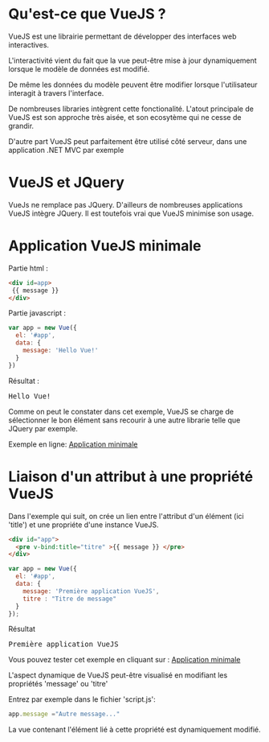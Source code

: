 # Qu'est-ce que VueJS ?

VueJS est une librairie permettant de développer des interfaces web interactives.  

L'interactivité vient du fait que la vue peut-être mise à jour dynamiquement lorsque le modèle de données est modifié.  

De même les données du modèle peuvent être modifier lorsque l'utilisateur interagit à travers l'interface.  

De nombreuses libraries intègrent cette fonctionalité. L'atout principale de VueJS est son approche très aisée, et son ecosytème qui ne cesse de grandir.

D'autre part VueJS peut parfaitement être utilisé côté serveur, dans une application .NET MVC par exemple


# VueJS et JQuery

VueJs ne remplace pas JQuery. D'ailleurs de nombreuses applications VueJS intègre JQuery.  Il est toutefois vrai que VueJS minimise son usage.  


# Application VueJS minimale

Partie html :
```html
<div id=app>
 {{ message }}
</div>
```

Partie javascript :
```javascript
var app = new Vue({
  el: '#app',
  data: {
    message: 'Hello Vue!'
  }
})
```

Résultat :  
<pre>Hello Vue!</pre>

Comme on peut le constater dans cet exemple, VueJS se charge de sélectionner le bon élément sans recourir à une autre librarie telle que JQuery par exemple.

Exemple en ligne: [Application minimale](http://embed.plnkr.co/3Wai4JuBQ4DmNFRSHh8c/)  

# Liaison d'un attribut à une propriété VueJS

Dans l'exemple qui suit, on crée un lien entre l'attribut d'un élément (ici 'title') et une propriéte d'une instance VueJS.

```html
<div id="app">
  <pre v-bind:title="titre" >{{ message }} </pre>
</div>
```

```javascript
var app = new Vue({
  el: '#app', 
  data: {
    message: 'Première application VueJS',
    titre : "Titre de message"
  } 
}); 

``` 
Résultat
<pre title="Titre de message">Première application VueJS</pre>

Vous pouvez tester cet exemple en cliquant sur : 
[Application minimale](http://embed.plnkr.co/3Wai4JuBQ4DmNFRSHh8c/)

L'aspect dynamique de VueJS peut-être visualisé en modifiant les propriétés 'message' ou 'titre'

Entrez par exemple dans le fichier 'script.js':
```javascript
app.message ="Autre message..."
```

La vue contenant l'élément lié à cette propriété  est dynamiquement modifié.

